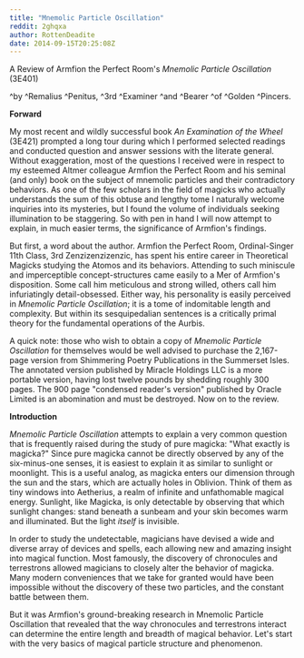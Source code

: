 ```yaml
---
title: "Mnemolic Particle Oscillation"
reddit: 2ghqxa
author: RottenDeadite
date: 2014-09-15T20:25:08Z
---
```


A Review of Armfion the Perfect Room's *Mnemolic Particle Oscillation* (3E401)

^by ^Remalius ^Penitus, ^3rd ^Examiner ^and ^Bearer ^of ^Golden ^Pincers.

**Forward**

My most recent and wildly successful book *An Examination of the Wheel* (3E421) prompted a long tour during which I performed selected readings and conducted question and answer sessions with the literate general.  Without exaggeration, most of the questions I received were in respect to my esteemed Altmer colleague Armfion the Perfect Room and his seminal (and only) book on the subject of mnemolic particles and their contradictory behaviors.  As one of the few scholars in the field of magicks who actually understands the sum of this obtuse and lengthy tome I naturally welcome inquiries into its mysteries, but I found the volume of individuals seeking illumination to be staggering.  So with pen in hand I will now attempt to explain, in much easier terms, the significance of Armfion's findings.

But first, a word about the author.  Armfion the Perfect Room, Ordinal-Singer 11th Class, 3rd Zenzizenzizenzic, has spent his entire career in Theoretical Magicks studying the Atomos and its behaviors.   Attending to such miniscule and imperceptible concept-structures came easily to a Mer of Armfion's disposition.  Some call him meticulous and strong willed, others call him infuriatingly detail-obsessed.  Either way, his personality is easily perceived in *Mnemolic Particle Oscillation*; it is a tome of indomitable length and complexity.  But within its sesquipedalian sentences is a critically primal theory for the fundamental operations of the Aurbis.

A quick note: those who wish to obtain a copy of *Mnemolic Particle Oscillation* for themselves would be well advised to purchase the 2,167-page version from Shimmering Poetry Publications in the Summerset Isles.  The annotated version published by Miracle Holdings LLC is a more portable version, having lost twelve pounds by shedding roughly 300 pages.  The 900 page "condensed reader's version" published by Oracle Limited is an abomination and must be destroyed.  Now on to the review.


**Introduction**

*Mnemolic Particle Oscillation* attempts to explain a very common question that is frequently raised during the study of pure magicka: "What exactly is magicka?"  Since pure magicka cannot be directly observed by any of the six-minus-one senses, it is easiest to explain it as similar to sunlight or moonlight.  This is a useful analog, as magicka enters our dimension through the sun and the stars, which are actually holes in Oblivion.  Think of them as tiny windows into Aetherius, a realm of infinite and unfathomable magical energy.  Sunlight, like Magicka, is only detectable by observing that which sunlight changes: stand beneath a sunbeam and your skin becomes warm and illuminated.  But the light *itself* is invisible.

In order to study the undetectable, magicians have devised a wide and diverse array of devices and spells, each allowing new and amazing insight into magical function.  Most famously, the discovery of chronocules and terrestrons allowed magicians to closely alter the behavior of magicka.  Many modern conveniences that we take for granted would have been impossible without the discovery of these two particles, and the constant battle between them.

But it was Armfion's ground-breaking research in Mnemolic Particle Oscillation that revealed that the way chronocules and terrestrons interact can determine the entire length and breadth of magical behavior.  Let's start with the very basics of magical particle structure and phenomenon.
